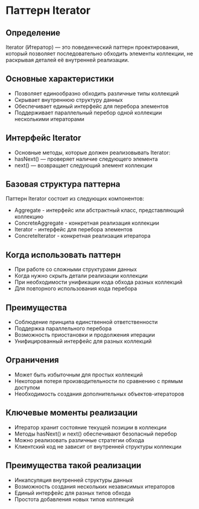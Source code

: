 # Паттерн Iterator
## Определение
Iterator (Итератор) — это поведенческий паттерн проектирования, который позволяет последовательно обходить элементы коллекции, не раскрывая деталей её внутренней реализации.

## Основные характеристики
- Позволяет единообразно обходить различные типы коллекций
- Скрывает внутреннюю структуру данных
- Обеспечивает единый интерфейс для перебора элементов
- Поддерживает параллельный перебор одной коллекции несколькими итераторами

## Интерфейс Iterator
- Основные методы, которые должен реализовывать Iterator:
- hasNext() — проверяет наличие следующего элемента
- next() — возвращает следующий элемент коллекции

## Базовая структура паттерна
Паттерн Iterator состоит из следующих компонентов:
- Aggregate - интерфейс или абстрактный класс, представляющий коллекцию
- ConcreteAggregate - конкретная реализация коллекции
- Iterator - интерфейс для перебора элементов
- ConcreteIterator - конкретная реализация итератора

## Когда использовать паттерн
- При работе со сложными структурами данных
- Когда нужно скрыть детали реализации коллекции
- При необходимости унификации кода обхода разных коллекций
- Для повторного использования кода перебора

## Преимущества
- Соблюдение принципа единственной ответственности
- Поддержка параллельного перебора
- Возможность приостановки и продолжения итерации
- Унифицированный интерфейс для разных коллекций

## Ограничения
- Может быть избыточным для простых коллекций
- Некоторая потеря производительности по сравнению с прямым доступом
- Необходимость создания дополнительных объектов-итераторов

## Ключевые моменты реализации
- Итератор хранит состояние текущей позиции в коллекции
- Методы hasNext() и next() обеспечивают безопасный перебор
- Можно реализовать различные стратегии обхода
- Клиентский код не зависит от внутренней структуры коллекции

## Преимущества такой реализации
- Инкапсуляция внутренней структуры данных
- Возможность создания нескольких независимых итераторов
- Единый интерфейс для разных типов обхода
- Простота добавления новых типов коллекций